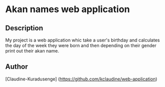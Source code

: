 # Akan names web application

## Description

My project is a web application whic take a user's birthday and calculates the day of the week they were born and then depending on their gender print out their akan name.

## Author

[Claudine-Kuradusenge] (https://github.com/kclaudine/web-application)

 






